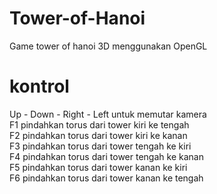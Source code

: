 # Tower-of-Hanoi
Game tower of hanoi 3D menggunakan OpenGL

# kontrol
Up - Down - Right - Left untuk memutar kamera<br>
F1 pindahkan torus dari tower kiri ke tengah<br>
F2 pindahkan torus dari tower kiri ke kanan<br>
F3 pindahkan torus dari tower tengah ke kiri<br>
F4 pindahkan torus dari tower tengah ke kanan<br>
F5 pindahkan torus dari tower kanan ke kiri<br>
F6 pindahkan torus dari tower kanan ke tengah<br>
